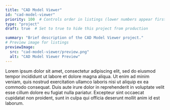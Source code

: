 ```yaml
---
title: "CAD Model Viewer"
id: "cad-model-viewer"
priority: 100  # Controls order in listings (lower numbers appear first)
type: "project"
draft: true  # Set to true to hide this project from production

summary: "Brief description of the CAD Model Viewer project."
# Preview image for listings
previewImage:
  src: "cad-model-viewer/preview.png"
  alt: "CAD Model Viewer Preview"
---
```


Lorem ipsum dolor sit amet, consectetur adipiscing elit, sed do eiusmod tempor incididunt ut labore et dolore magna aliqua. Ut enim ad minim veniam, quis nostrud exercitation ullamco laboris nisi ut aliquip ex ea commodo consequat. Duis aute irure dolor in reprehenderit in voluptate velit esse cillum dolore eu fugiat nulla pariatur. Excepteur sint occaecat cupidatat non proident, sunt in culpa qui officia deserunt mollit anim id est laborum.